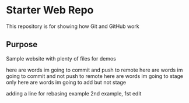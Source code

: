 # Starter Web Repo

This repository is for showing how Git and GitHub work

## Purpose

Sample website with plenty of files for demos

here are words im going to commit and push to remote
here are words im going to commit and not push to remote
here are words im going to stage only
here are words im going to add but not stage

adding a line for rebasing example
2nd example, 1st edit